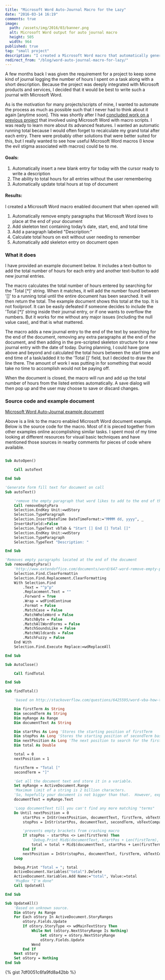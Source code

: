 ```yaml
---
title: "Microsoft Word Auto-Journal Macro for the Lazy"
date: "2016-03-14 16:19"
comments: true
image:
  path: /assets/img/2016/03/banner.png
  alt: Microsoft Word output for auto journal macro
  height: 505
  width: 964
published: true
tag: "small project"
description: "I created a Microsoft Word macro that automatically generated a skeleton entry for today and added up the total hours documented thus far"
redirect_from: "/blog/word-auto-journal-macro-for-lazy/"
---
```


A few months back I was given the requirement for a project to keep some kind of journal logging the number of hours I spent on a task along with a short description. Because the project was deeply integrated with Microsoft products and services, I decided that it would be best to write such a journal with Microsoft Word.

As is the motivation for many projects/scripts of mine, I wanted to automate the process as much as possible such that I never had to think about it again [anytime soon]. This was shortly after I had [concluded work on a previous project](/blog/2015/12/making-a-book-from-facebook-messages/) that involved using Microsoft Word with macro scripts. I was ready to learn more about its advanced features. I wanted an automatic running total because I would often forget to recalculate my grand total after each entry. There were probably other solutions that were better suited for this, but I really wanted to see how useful Microsoft Word macros (I know the evil stigma associated with macros) could be to me.

#### Goals:

1. Automatically insert a new blank entry for today with the cursor ready to write a description
2. The ability to total hours for all entries without the user remembering
3. Automatically update total hours at top of document

#### Results:

I created a Microsoft Word macro enabled document that when opened will:

1. Automatically remove empty paragraphs that Microsoft Word *loves* to place at the end of your document
2. Add skeleton text containing today’s date, start, end, and total time
3. Add a paragraph labeled "Description:"
4. Calculate total hours on exit without user needing to remember
5. Automatically add skeleton entry on document open

### What it does

I have provided an example document below. It includes a text-button to add the total number of hours for each entry and another text-button to add new journal entries.

The macro calculates the total number of hours entered by searching for the 'Total [\*]' string. When it matches, it will add the number found between '[]' to a running total until the entire document has been searched. It will then return the total. The example document shows this total at the top. It is not foolproof. It can be easily defeated if someone decides to include the 'Total [\*]' string inside their journal entry, or if one wants to overflow the numbers. But it works for me without any major issues (including the null value case), and that is what mattered.

The macro adds a new journal entry to the end of the text by searching for the end of the document, removing any extra paragraphs at the end of the document, and then adding in the pre-scripted skeleton structure for a new journal entry with the date of today. During planning, I could have gone above and beyond and calculated the total hours between the start time and end time of a task/added it to the 'Total []' field, but I decided to draw the line there. The amount of work I was putting in for something that would take no time to accomplish would not be paying off.

When the document is closed, the macro will run and add up the total number of hours from the listed entries automatically. A save dialog will then pop up and the user may choose to save or discard changes.

### Source code and example document

[Microsoft Word Auto-Journal example document](/assets/files/2016/03/JournalExample.docm)

Above is a link to the macro enabled Microsoft Word document example. Below is the source code for the macro. Most of it is pieced together from other examples online accomplishing similar tasks. I spent most of my time looking at different resources for visual basic techniques and have mentioned those sources in nearby comments for pieces of code where available.

```vb

Sub AutoOpen()

    Call autoText

End Sub

'Generate form fill text for document on call
Sub autoText()

    'remove the empty paragraph that word likes to add to the end of the document on open.
    Call removeEmptyPara
    Selection.EndKey Unit:=wdStory
    Selection.TypeParagraph
    Selection.InsertDateTime DateTimeFormat:="MMMM dd, yyyy", _
    InsertAsField:=False
    Selection.TypeText vbTab & "Start [] End [] Total []"
    Selection.EndKey Unit:=wdStory
    Selection.TypeParagraph
    Selection.TypeText "Description: "

End Sub

'Removes empty paragraphs located at the end of the document
Sub removeEmptyPara()
    'http://www.extendoffice.com/documents/word/647-word-remove-empty-paragraphs.html
    Selection.Find.ClearFormattin
    Selection.Find.Replacement.ClearFormatting
    With Selection.Find
        .Text = "^p^p"
        .Replacement.Text = ""
        .Forward = True
        .Wrap = wdFindContinue
        .Format = False
        .MatchCase = False
        .MatchWholeWord = False
        .MatchByte = False
        .MatchAllWordForms = False
        .MatchSoundsLike = False
        .MatchWildcards = False
        .MatchFuzzy = False
    End With
    Selection.Find.Execute Replace:=wdReplaceAll

End Sub

Sub AutoClose()

    Call findTotal

End Sub

Sub findTotal()

    'based on http://stackoverflow.com/questions/6425595/word-vba-how-to-select-text-between-two-substrings-and-assign-to-variable

    Dim firstTerm As String
    Dim secondTerm As String
    Dim myRange As Range
    Dim documentText As String

    Dim startPos As Long 'Stores the starting position of firstTerm
    Dim stopPos As Long 'Stores the starting position of secondTerm based on first term's location
    Dim nextPosition As Long 'The next position to search for the firstTerm
    Dim total As Double

    total = 0
    nextPosition = 1

    firstTerm = "Total ["
    secondTerm = "]"

    'Get all the document text and store it in a variable.
    Set myRange = ActiveDocument.Range
    'Maximum limit of a string is 2 billion characters.
    'So, hopefully your document is not bigger than that.  However, expect declining performance based on how big doucment is
    documentText = myRange.Text

    'Loop documentText till you can't find any more matching "terms"
    Do Until nextPosition = 0
        startPos = InStr(nextPosition, documentText, firstTerm, vbTextCompare)
        stopPos = InStr(startPos, documentText, secondTerm, vbTextCompare)

        'prevents empty brackets from crashing macro
        If stopPos - startPos <> Len(firstTerm) Then
            'Debug.Print Mid$(documentText, startPos + Len(firstTerm), stopPos - startPos - Len(firstTerm))
            total = total + Mid$(documentText, startPos + Len(firstTerm), stopPos - startPos - Len(firstTerm))
        End If
        nextPosition = InStr(stopPos, documentText, firstTerm, vbTextCompare)
    Loop

    Debug.Print "Total = "; total
    ActiveDocument.Variables("total").Delete
    ActiveDocument.Variables.Add Name:="total", Value:=total
    'MsgBox "I'm done"
    Call UpdateAll

End Sub

Sub UpdateAll()
    'Based on unknown source.
    Dim oStory As Range
    For Each oStory In ActiveDocument.StoryRanges
        oStory.Fields.Update
        If oStory.StoryType <> wdMainTextStory Then
            While Not (oStory.NextStoryRange Is Nothing)
                Set oStory = oStory.NextStoryRange
                oStory.Fields.Update
            Wend
        End If
    Next oStory
    Set oStory = Nothing
End Sub
```
{% gist 7df0051c6fa9fd8a42bb %}
